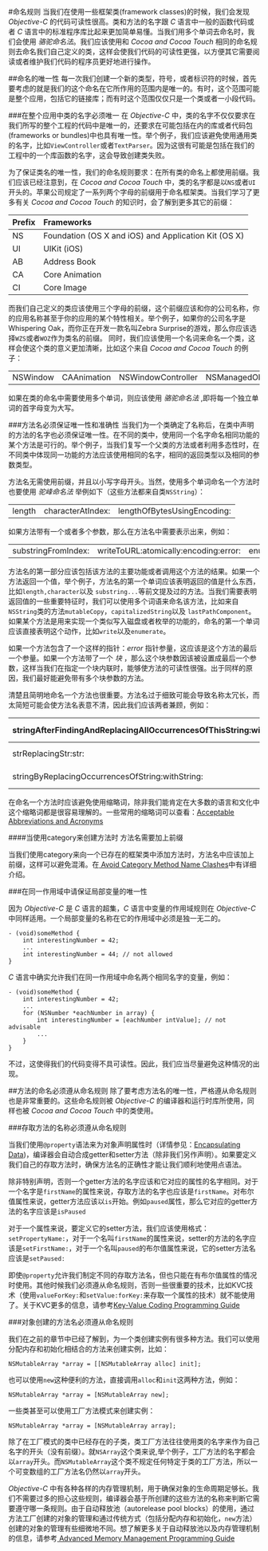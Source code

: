 #命名规则
当我们在使用一些框架类(framework classes)的时候，我们会发现 *Objective-C* 的代码可读性很高。类和方法的名字跟 *C* 语言中一般的函数代码或者 *C* 语言中的标准程序库比起来更加简单易懂。当我们用多个单词去命名时，我们会使用 *骆驼命名法*。我们应该使用和 *Cocoa and Cocoa Touch* 相同的命名规则去命名我们自己定义的类，这样会使我们代码的可读性更强，以方便其它需要阅读或者维护我们代码的程序员更好地进行操作。

##命名的唯一性
每一次我们创建一个新的类型，符号，或者标识符的时候，首先要考虑的就是我们的这个命名在它所作用的范围内是唯一的。有时，这个范围可能是整个应用，包括它的链接库；而有时这个范围仅仅只是一个类或者一小段代码。

###在整个应用中类的名字必须唯一
在 *Objective-C* 中，类的名字不仅仅要求在我们所写的整个工程的代码中是唯一的，还要求在可能包括在内的库或者代码包(frameworks or bundles)中也具有唯一性。举个例子，我们应该避免使用通用类的名字，比如`ViewController`或者`TextParser`。因为这很有可能是包括在我们的工程中的一个库函数的名字，这会导致创建类失败。	

为了保证类名的唯一性，我们的命名规则要求：在所有类的命名上都使用前缀。我们应该已经注意到，在 *Cocoa and Cocoa Touch* 中，类的名字都是以`NS`或者`UI`开头的。苹果公司规定了一系列两个字母的前缀用于命名框架类。当我们学习了更多有关 *Cocoa and Cocoa Touch* 的知识时，会了解到更多其它的前缀：

| Prefix  | Frameworks                                           |
| --------| :----------------------------------------------------|
| NS      | Foundation (OS X and iOS) and Application Kit (OS X) |
| UI      | UIKit (iOS)                                          |
| AB      | Address Book                                         |
| CA      | Core Animation                                       |
| CI      | Core Image                                           |
	


而我们自己定义的类应该使用三个字母的前缀，这个前缀应该和你的公司名称，你的应用名称甚至于你的应用的某个特性相关。举个例子，如果你的公司名字是Whispering Oak，而你正在开发一款名叫Zebra Surprise的游戏，那么你应该选择`WZS`或者`WOZ`作为类名的前缀。
同时，我们应该使用一个名词来命名一个类，这样会使这个类的意义更加清晰，比如这个来自 *Cocoa and Cocoa Touch* 的例子：

|          |             |                    |                       |
| ---------|:-----------:|:------------------:|:---------------------:|
| NSWindow | CAAnimation | NSWindowController | NSManagedObjectContext|

如果在类的命名中需要使用多个单词，则应该使用 *骆驼命名法* ,即将每一个独立单词的首字母变为大写。


###方法名必须保证唯一性和准确性
当我们为一个类确定了名称后，在类中声明的方法的名字也必须保证唯一性。在不同的类中，使用同一个名字命名相同功能的某个方法是可行的。举个例子，当我们复写一个父类的方法或者利用多态性时，在不同类中体现同一功能的方法应该使用相同的名字，相同的返回类型以及相同的参数类型。

方法名无需使用前缀，并且以小写字母开头。当然，使用多个单词命名一个方法时也要使用 *驼峰命名法* 
举例如下（这些方法都来自类`NSString`）：

|        |                   |                             | 
| -------|:-----------------:|:----------------------------:
| length | characterAtIndex: | lengthOfBytesUsingEncoding:
										
如果方法带有一个或者多个参数，那么在方法名中需要表示出来，例如：

|                    |                                      |           |
| -------------------|:------------------------------------:|:----------:
| substringFromIndex:| writeToURL:atomically:encoding:error:|enumerateSubstringsInRange:options:usingBlock:|

方法名的第一部分应该包括该方法的主要功能或者调用这个方法的结果。如果一个方法返回一个值，举个例子，方法名的第一个单词应该表明返回的值是什么东西，比如`length,character`以及
`substring...`等前文提及过的方法。当我们需要表明返回值的一些重要特征时，我们可以使用多个词语来命名该方法，比如来自`NSString`类的方法`mutableCopy`，`capitalizedString`以及
`lastPathComponent`。如果某个方法是用来实现一个类似写入磁盘或者枚举的功能的，命名的第一个单词应该直接表明这个动作，比如`write`以及`enumerate`。

如果一个方法包含了一个这样的指针：*error* 指针参量，这应该是这个方法的最后一个参量。如果一个方法带了一个 *块* ，那么这个块参数因该被设置成最后一个参数，这样当我们在指定一个块内联时，能够使方法的可读性很强。出于同样的原因，我们最好能避免带有多个块参数的方法。

清楚且简明地命名一个方法也很重要。方法名过于细致可能会导致名称太冗长，而太简短可能会使方法名表意不清，因此我们应该两者兼顾，例如：

|stringAfterFindingAndReplacingAllOccurrencesOfThisString:withThisString:|Too verbose|
|------------------------------------------------------------------------|-------------|
|strReplacingStr:str:                                                    |Too concise|
|stringByReplacingOccurrencesOfString:withString:                        |Just right|

在命名一个方法时应该避免使用缩略词，除非我们能肯定在大多数的语言和文化中这个缩略词都是很容易理解的。一些常用的缩略词可以查看：[Acceptable Abbreviations and Acronyms]()

####当使用category来创建方法时 方法名需要加上前缀

当我们使用category来向一个已存在的框架类中添加方法时，方法名中应该加上前缀，这样可以避免混淆。在[ Avoid Category Method Name Clashes]()中有详细介绍。

				
###在同一作用域中请保证局部变量的唯一性

因为 *Objective-C* 是 *C* 语言的超集，*C* 语言中变量的作用域规则在 *Objective-C* 中同样适用。一个局部变量的名称在它的作用域中必须是独一无二的。

```
- (void)someMethod {
    int interestingNumber = 42;
    ...
    int interestingNumber = 44; // not allowed
}
```
*C* 语言中确实允许我们在同一作用域中命名两个相同名字的变量，例如：

```
- (void)someMethod {
    int interestingNumber = 42;
    ...
    for (NSNumber *eachNumber in array) {
        int interestingNumber = [eachNumber intValue]; // not advisable
        ...
    }
}
```
不过，这使得我们的代码变得不具可读性。因此，我们应当尽量避免这种情况的出现。

##方法的命名必须遵从命名规则
除了要考虑方法名的唯一性，严格遵从命名规则也是非常重要的。这些命名规则被 *Objective-C* 的编译器和运行时库所使用，同样也被 *Cocoa and Cocoa Touch* 中的类使用。

###存取方法的名称必须遵从命名规则

当我们使用`@property`语法来为对象声明属性时（详情参见：[Encapsulating Data]())，编译器会自动合成getter和setter方法（除非我们另作声明）。如果要定义我们自己的存取方法时，确保方法名的正确性才能让我们顺利地使用点语法。	

除非特别声明，否则一个getter方法的名字应该和它对应的属性的名字相同。对于一个名字是`firstName`的属性来说，存取方法的名字也应该是`firstName`。对布尔值属性来说，getter方法应该以`is`开始。例如`paused`属性，那么它对应的getter方法的名字应该是`isPaused`

对于一个属性来说，要定义它的setter方法，我们应该使用格式：`setPropertyName:`，对于一个名叫`firstName`的属性来说，setter的方法的名字应该是`setFirstName:`，对于一个名叫`paused`的布尔值属性来说，它的setter方法名应该是`setPaused:`

即使`@property`允许我们制定不同的存取方法名，但也只能在有布尔值属性的情况时使用。其他时候我们必须遵从命名规则，否则一些很重要的技术，比如KVC技术（使用`valueForKey:`和`setValue:forKey:`来存取一个属性的技术）就不能使用了。关于KVC更多的信息，请参考[Key-Value Coding Programming Guide]()

###对象创建的方法名必须遵从命名规则

我们在之前的章节中已经了解到，为一个类创建实例有很多种方法。我们可以使用分配内存和初始化相结合的方法来创建实例，比如：

```
NSMutableArray *array = [[NSMutableArray alloc] init];
```

也可以使用`new`这种便利的方法，直接调用`alloc`和`init`这两种方法，例如：

```
NSMutableArray *array = [NSMutableArray new];
```

一些类甚至可以使用工厂方法模式来创建实例：

```
NSMutableArray *array = [NSMutableArray array];
```

除了在工厂模式的类中已经存在的子类，类工厂方法往往使用类的名字来作为自己名字的开头（没有前缀）。就`NSArray`这个类来说,举个例子，工厂方法的名字都会以`array`开头。而`NSMutableArray`这个类不规定任何特定于类的工厂方法，所以一个可变数组的工厂方法名仍然以`array`开头。

*Objective-C* 中有各种各样的内存管理机制，用于确保对象的生命周期足够长。我们不需要过多的担心这些规则，编译器会基于所创建的这些方法的名称来判断它需要遵守哪一条规则。由于自动释放池（autorelease pool blocks）的使用，通过方法工厂创建的对象的管理和通过传统方式（包括分配内存和初始化，`new`方法）创建的对象的管理有些细微地不同。想了解更多关于自动释放池以及内存管理机制的信息，请参考[ Advanced Memory Management Programming Guide]()




